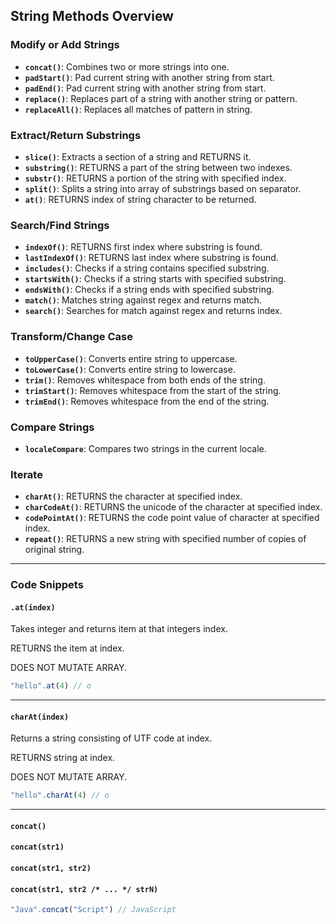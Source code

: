 ## String Methods Overview

### Modify or Add Strings
- **`concat()`**: Combines two or more strings into one.
- **`padStart()`**: Pad current string with another string from start.
- **`padEnd()`**: Pad current string with another string from start.
- **`replace()`**: Replaces part of a string with another string or pattern.
- **`replaceAll()`**: Replaces all matches of pattern in string.

### Extract/Return Substrings
- **`slice()`**: Extracts a section of a string and RETURNS it.
- **`substring()`**: RETURNS a part of the string between two indexes.
- **`substr()`**: RETURNS a portion of the string with specified index.
- **`split()`**: Splits a string into array of substrings based on separator.
- **`at()`**: RETURNS index of string character to be returned.

### Search/Find Strings
- **`indexOf()`**: RETURNS first index where substring is found.
- **`lastIndexOf()`**: RETURNS last index where substring is found.
- **`includes()`**: Checks if a string contains specified substring.
- **`startsWith()`**: Checks if a string starts with specified substring.
- **`endsWith()`**: Checks if a string ends with specified substring.
- **`match()`**: Matches string against regex and returns match.
- **`search()`**: Searches for match against regex and returns index. 

### Transform/Change Case
- **`toUpperCase()`**: Converts entire string to uppercase.
- **`toLowerCase()`**: Converts entire string to lowercase.
- **`trim()`**: Removes whitespace from both ends of the string.
- **`trimStart()`**: Removes whitespace from the start of the string.
- **`trimEnd()`**: Removes whitespace from the end of the string.

### Compare Strings
- **`localeCompare`**: Compares two strings in the current locale.

### Iterate
- **`charAt()`**: RETURNS the character at specified index.
- **`charCodeAt()`**: RETURNS the unicode of the character at specified index.
- **`codePointAt()`**: RETURNS the code point value of character at specified index.
- **`repeat()`**: RETURNS a new string with specified number of copies of original string.

---

### Code Snippets

#### `.at(index)`
Takes integer and returns item at that integers index.

RETURNS the item at index.

DOES NOT MUTATE ARRAY.
```js
"hello".at(4) // o
```
---

#### `charAt(index)`
Returns a string consisting of UTF code at index.

RETURNS string at index.

DOES NOT MUTATE ARRAY.
```js
"hello".charAt(4) // o
```

---
#### `concat()`
#### `concat(str1)`
#### `concat(str1, str2)`
#### `concat(str1, str2 /* ... */ strN)`
```js
"Java".concat("Script") // JavaScript
```